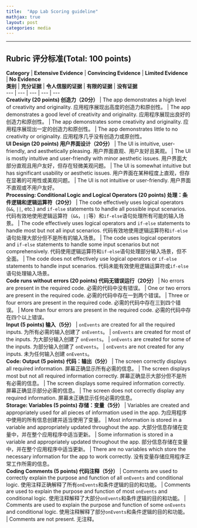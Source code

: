 ```yaml
---
title:  "App Lab Scoring guideline"
mathjax: true
layout: post
categories: media
---
```

---

## Rubric 评分标准(Total: 100 points)

**Category** | **Extensive Evidence** | **Convincing Evidence** | **Limited Evidence** | **No Evidence**  
**类别** | **充分证据** | **令人信服的证据** | **有限的证据** | **没有证据**  
--- | --- | --- | --- | ---  
**Creativity (20 points) 创造力（20分）** | The app demonstrates a high level of creativity and originality. 应用程序展现出高度的创造力和原创性。 | The app demonstrates a good level of creativity and originality. 应用程序展现出良好的创造力和原创性。 | The app demonstrates some creativity and originality. 应用程序展现出一定的创造力和原创性。 | The app demonstrates little to no creativity or originality. 应用程序几乎没有创造力或原创性。  
**UI Design (20 points) 用户界面设计（20分）** | The UI is intuitive, user-friendly, and aesthetically pleasing. 用户界面直观、用户友好且美观。 | The UI is mostly intuitive and user-friendly with minor aesthetic issues. 用户界面大部分直观且用户友好，但存在轻微美观问题。 | The UI is somewhat intuitive but has significant usability or aesthetic issues. 用户界面在某种程度上直观，但存在显著的可用性或美观问题。 | The UI is not intuitive or user-friendly. 用户界面不直观或不用户友好。  
**Processing: Conditional Logic and Logical Operators (20 points) 处理：条件逻辑和逻辑运算符（20分）** | The code effectively uses logical operators (`&&`, `||`, etc.) and `if-else` statements to handle all possible input scenarios. 代码有效地使用逻辑运算符（`&&`，`||`等）和`if-else`语句处理所有可能的输入场景。 | The code effectively uses logical operators and `if-else` statements to handle most but not all input scenarios. 代码有效地使用逻辑运算符和`if-else`语句处理大部分但不是所有的输入场景。 | The code uses logical operators and `if-else` statements to handle some input scenarios but not comprehensively. 代码使用逻辑运算符和`if-else`语句处理部分输入场景，但不全面。 | The code does not effectively use logical operators or `if-else` statements to handle input scenarios. 代码未能有效使用逻辑运算符或`if-else`语句处理输入场景。  
**Code runs without errors (20 points) 代码无错误运行（20分）** | No errors are present in the required code. 必需的代码中没有错误。 | One or two errors are present in the required code. 必需的代码中存在一到两个错误。 | Three or four errors are present in the required code. 必需的代码中存在三到四个错误。 | More than four errors are present in the required code. 必需的代码中存在四个以上错误。  
**Input (5 points) 输入（5分）** | `onEvents` are created for all the required inputs. 为所有必需的输入创建了 `onEvents`。 | `onEvents` are created for most of the inputs. 为大部分输入创建了 `onEvents`。 | `onEvents` are created for some of the inputs. 为部分输入创建了 `onEvents`。 | `onEvents` are not created for any inputs. 未为任何输入创建 `onEvents`。  
**Code: Output (5 points) 代码：输出（5分）** | The screen correctly displays all required information. 屏幕正确显示所有必需的信息。 | The screen displays most but not all required information correctly. 屏幕正确显示大部分但不是所有必需的信息。 | The screen displays some required information correctly. 屏幕正确显示部分必需的信息。 | The screen does not correctly display any required information. 屏幕未正确显示任何必需的信息。  
**Storage: Variables (5 points) 存储：变量（5分）** | Variables are created and appropriately used for all pieces of information used in the app. 为应用程序中使用的所有信息创建并适当使用了变量。 | Most information is stored in a variable and appropriately updated throughout the app. 大部分信息存储在变量中，并在整个应用程序中适当更新。 | Some information is stored in a variable and appropriately updated throughout the app. 部分信息存储在变量中，并在整个应用程序中适当更新。 | There are no variables which store the necessary information for the app to work correctly. 没有变量存储应用程序正常工作所需的信息。  
**Coding Comments (5 points) 代码注释（5分）** | Comments are used to correctly explain the purpose and function of all `onEvents` and conditional logic. 使用注释正确解释了所有`onEvents`和条件逻辑的目的和功能。 | Comments are used to explain the purpose and function of most `onEvents` and conditional logic. 使用注释解释了大部分`onEvents`和条件逻辑的目的和功能。 | Comments are used to explain the purpose and function of some `onEvents` and conditional logic. 使用注释解释了部分`onEvents`和条件逻辑的目的和功能。 | Comments are not present. 无注释。






